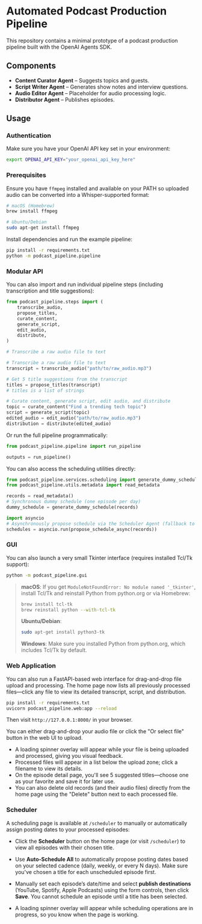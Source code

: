# Automated Podcast Production Pipeline

This repository contains a minimal prototype of a podcast production pipeline built with the OpenAI Agents SDK.

## Components
- **Content Curator Agent** – Suggests topics and guests.
- **Script Writer Agent** – Generates show notes and interview questions.
- **Audio Editor Agent** – Placeholder for audio processing logic.
- **Distributor Agent** – Publishes episodes.

## Usage
### Authentication

Make sure you have your OpenAI API key set in your environment:

```bash
export OPENAI_API_KEY="your_openai_api_key_here"
```

### Prerequisites

Ensure you have `ffmpeg` installed and available on your PATH so uploaded audio can be converted into a Whisper-supported format:

```bash
# macOS (Homebrew)
brew install ffmpeg

# Ubuntu/Debian
sudo apt-get install ffmpeg
```

Install dependencies and run the example pipeline:
```bash
pip install -r requirements.txt
python -m podcast_pipeline.pipeline
```

### Modular API

You can also import and run individual pipeline steps (including transcription and title suggestions):
```python
from podcast_pipeline.steps import (
    transcribe_audio,
    propose_titles,
    curate_content,
    generate_script,
    edit_audio,
    distribute,
)

# Transcribe a raw audio file to text

# Transcribe a raw audio file to text
transcript = transcribe_audio("path/to/raw_audio.mp3")

# Get 5 title suggestions from the transcript
titles = propose_titles(transcript)
# titles is a list of strings

# Curate content, generate script, edit audio, and distribute
topic = curate_content("Find a trending tech topic")
script = generate_script(topic)
edited_audio = edit_audio("path/to/raw_audio.mp3")
distribution = distribute(edited_audio)
```

Or run the full pipeline programmatically:
```python
from podcast_pipeline.pipeline import run_pipeline

outputs = run_pipeline()
```

You can also access the scheduling utilities directly:

```python
from podcast_pipeline.services.scheduling import generate_dummy_schedule, propose_schedule_async
from podcast_pipeline.utils.metadata import read_metadata

records = read_metadata()
# Synchronous dummy schedule (one episode per day)
dummy_schedule = generate_dummy_schedule(records)

import asyncio
# Asynchronously propose schedule via the Scheduler Agent (fallback to dummy on error)
schedules = asyncio.run(propose_schedule_async(records))
```

### GUI

You can also launch a very small Tkinter interface (requires installed Tcl/Tk support):

```bash
python -m podcast_pipeline.gui
```

> **macOS**: If you get `ModuleNotFoundError: No module named '_tkinter'`, install Tcl/Tk and reinstall Python from python.org or via Homebrew:
> ```bash
> brew install tcl-tk
> brew reinstall python --with-tcl-tk
> ```
>
> **Ubuntu/Debian**:
> ```bash
> sudo apt-get install python3-tk
> ```
>
> **Windows**: Make sure you installed Python from python.org, which includes Tcl/Tk by default.

### Web Application

You can also run a FastAPI-based web interface for drag-and-drop file upload and processing. The home page now lists all previously processed files—click any file to view its detailed transcript, script, and distribution.

```bash
pip install -r requirements.txt
uvicorn podcast_pipeline.web:app --reload
```

Then visit `http://127.0.0.1:8000/` in your browser.

You can either drag-and-drop your audio file or click the "Or select file" button in the web UI to upload.

- A loading spinner overlay will appear while your file is being uploaded and processed, giving you visual feedback.
- Processed files will appear in a list below the upload zone; click a filename to view its details.
- On the episode detail page, you'll see 5 suggested titles—choose one as your favorite and save it for later use.
- You can also delete old records (and their audio files) directly from the home page using the "Delete" button next to each processed file.

### Scheduler

A scheduling page is available at `/scheduler` to manually or automatically assign posting dates to your processed episodes:

- Click the **Scheduler** button on the home page (or visit `/scheduler`) to view all episodes with their chosen title.
- Use **Auto-Schedule All** to automatically propose posting dates based on your selected cadence (daily, weekly, or every N days). Make sure you've chosen a title for each unscheduled episode first.
- Manually set each episode’s date/time and select **publish destinations** (YouTube, Spotify, Apple Podcasts) using the form controls, then click **Save**. You cannot schedule an episode until a title has been selected.

- A loading spinner overlay will appear while scheduling operations are in progress, so you know when the page is working.
